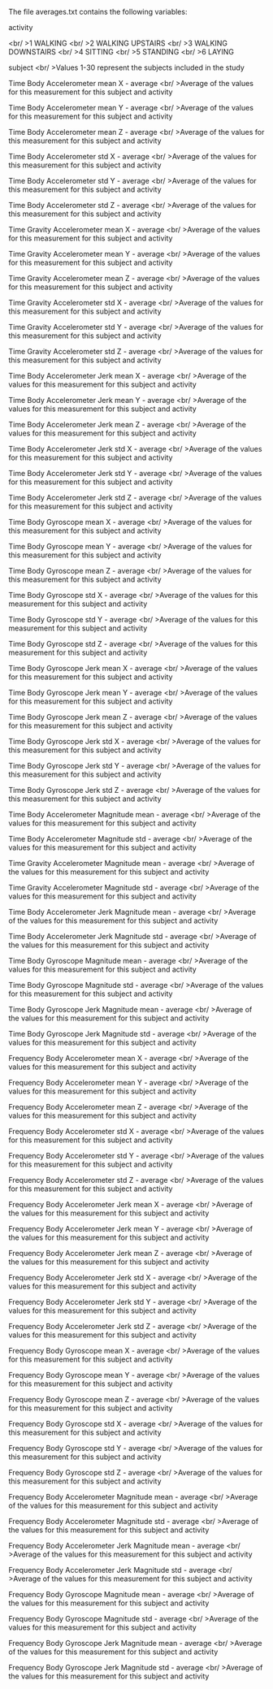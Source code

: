 The file averages.txt contains the following variables:

activity

<br/ >1 WALKING
<br/ >2 WALKING UPSTAIRS
<br/ >3 WALKING DOWNSTAIRS
<br/ >4 SITTING
<br/ >5 STANDING
<br/ >6 LAYING

subject
<br/ >Values 1-30 represent the subjects included in the study

Time Body Accelerometer mean X - average
<br/ >Average of the values for this measurement for this subject and activity
 
Time Body Accelerometer mean Y - average
<br/ >Average of the values for this measurement for this subject and activity
 
Time Body Accelerometer mean Z - average
<br/ >Average of the values for this measurement for this subject and activity
 
Time Body Accelerometer std X - average
<br/ >Average of the values for this measurement for this subject and activity
 
Time Body Accelerometer std Y - average
<br/ >Average of the values for this measurement for this subject and activity
 
Time Body Accelerometer std Z - average
<br/ >Average of the values for this measurement for this subject and activity
 
Time Gravity Accelerometer mean X - average
<br/ >Average of the values for this measurement for this subject and activity
 
Time Gravity Accelerometer mean Y - average
<br/ >Average of the values for this measurement for this subject and activity
 
Time Gravity Accelerometer mean Z - average
<br/ >Average of the values for this measurement for this subject and activity
 
Time Gravity Accelerometer std X - average
<br/ >Average of the values for this measurement for this subject and activity
 
Time Gravity Accelerometer std Y - average
<br/ >Average of the values for this measurement for this subject and activity
 
Time Gravity Accelerometer std Z - average
<br/ >Average of the values for this measurement for this subject and activity
 
Time Body Accelerometer Jerk mean X - average
<br/ >Average of the values for this measurement for this subject and activity
 
Time Body Accelerometer Jerk mean Y - average
<br/ >Average of the values for this measurement for this subject and activity
 
Time Body Accelerometer Jerk mean Z - average
<br/ >Average of the values for this measurement for this subject and activity
 
Time Body Accelerometer Jerk std X - average
<br/ >Average of the values for this measurement for this subject and activity
 
Time Body Accelerometer Jerk std Y - average
<br/ >Average of the values for this measurement for this subject and activity
 
Time Body Accelerometer Jerk std Z - average
<br/ >Average of the values for this measurement for this subject and activity
 
Time Body Gyroscope mean X - average
<br/ >Average of the values for this measurement for this subject and activity
 
Time Body Gyroscope mean Y - average
<br/ >Average of the values for this measurement for this subject and activity
 
Time Body Gyroscope mean Z - average
<br/ >Average of the values for this measurement for this subject and activity
 
Time Body Gyroscope std X - average
<br/ >Average of the values for this measurement for this subject and activity
 
Time Body Gyroscope std Y - average
<br/ >Average of the values for this measurement for this subject and activity
 
Time Body Gyroscope std Z - average
<br/ >Average of the values for this measurement for this subject and activity
 
Time Body Gyroscope Jerk mean X - average
<br/ >Average of the values for this measurement for this subject and activity
 
Time Body Gyroscope Jerk mean Y - average
<br/ >Average of the values for this measurement for this subject and activity
 
Time Body Gyroscope Jerk mean Z - average
<br/ >Average of the values for this measurement for this subject and activity
 
Time Body Gyroscope Jerk std X - average
<br/ >Average of the values for this measurement for this subject and activity
 
Time Body Gyroscope Jerk std Y - average
<br/ >Average of the values for this measurement for this subject and activity
 
Time Body Gyroscope Jerk std Z - average
<br/ >Average of the values for this measurement for this subject and activity
 
Time Body Accelerometer Magnitude mean - average
<br/ >Average of the values for this measurement for this subject and activity
 
Time Body Accelerometer Magnitude std - average
<br/ >Average of the values for this measurement for this subject and activity
 
Time Gravity Accelerometer Magnitude mean - average
<br/ >Average of the values for this measurement for this subject and activity
 
Time Gravity Accelerometer Magnitude std - average
<br/ >Average of the values for this measurement for this subject and activity
 
Time Body Accelerometer Jerk Magnitude mean - average
<br/ >Average of the values for this measurement for this subject and activity
 
Time Body Accelerometer Jerk Magnitude std - average
<br/ >Average of the values for this measurement for this subject and activity
 
Time Body Gyroscope Magnitude mean - average
<br/ >Average of the values for this measurement for this subject and activity
 
Time Body Gyroscope Magnitude std - average
<br/ >Average of the values for this measurement for this subject and activity
 
Time Body Gyroscope Jerk Magnitude mean - average
<br/ >Average of the values for this measurement for this subject and activity
 
Time Body Gyroscope Jerk Magnitude std - average
<br/ >Average of the values for this measurement for this subject and activity
 
Frequency Body Accelerometer mean X - average
<br/ >Average of the values for this measurement for this subject and activity
 
Frequency Body Accelerometer mean Y - average
<br/ >Average of the values for this measurement for this subject and activity
 
Frequency Body Accelerometer mean Z - average
<br/ >Average of the values for this measurement for this subject and activity
 
Frequency Body Accelerometer std X - average
<br/ >Average of the values for this measurement for this subject and activity
 
Frequency Body Accelerometer std Y - average
<br/ >Average of the values for this measurement for this subject and activity
 
Frequency Body Accelerometer std Z - average
<br/ >Average of the values for this measurement for this subject and activity
 
Frequency Body Accelerometer Jerk mean X - average
<br/ >Average of the values for this measurement for this subject and activity
 
Frequency Body Accelerometer Jerk mean Y - average
<br/ >Average of the values for this measurement for this subject and activity
 
Frequency Body Accelerometer Jerk mean Z - average
<br/ >Average of the values for this measurement for this subject and activity
 
Frequency Body Accelerometer Jerk std X - average
<br/ >Average of the values for this measurement for this subject and activity
 
Frequency Body Accelerometer Jerk std Y - average
<br/ >Average of the values for this measurement for this subject and activity
 
Frequency Body Accelerometer Jerk std Z - average
<br/ >Average of the values for this measurement for this subject and activity
 
Frequency Body Gyroscope mean X - average
<br/ >Average of the values for this measurement for this subject and activity
 
Frequency Body Gyroscope mean Y - average
<br/ >Average of the values for this measurement for this subject and activity
 
Frequency Body Gyroscope mean Z - average
<br/ >Average of the values for this measurement for this subject and activity
 
Frequency Body Gyroscope std X - average
<br/ >Average of the values for this measurement for this subject and activity
 
Frequency Body Gyroscope std Y - average
<br/ >Average of the values for this measurement for this subject and activity
 
Frequency Body Gyroscope std Z - average
<br/ >Average of the values for this measurement for this subject and activity
 
Frequency Body Accelerometer Magnitude mean - average
<br/ >Average of the values for this measurement for this subject and activity
 
Frequency Body Accelerometer Magnitude std - average
<br/ >Average of the values for this measurement for this subject and activity
 
Frequency Body Accelerometer Jerk Magnitude mean - average
<br/ >Average of the values for this measurement for this subject and activity
 
Frequency Body Accelerometer Jerk Magnitude std - average
<br/ >Average of the values for this measurement for this subject and activity
 
Frequency Body Gyroscope Magnitude mean - average
<br/ >Average of the values for this measurement for this subject and activity
 
Frequency Body Gyroscope Magnitude std - average
<br/ >Average of the values for this measurement for this subject and activity
 
Frequency Body Gyroscope Jerk Magnitude mean - average
<br/ >Average of the values for this measurement for this subject and activity
 
Frequency Body Gyroscope Jerk Magnitude std - average
<br/ >Average of the values for this measurement for this subject and activity

